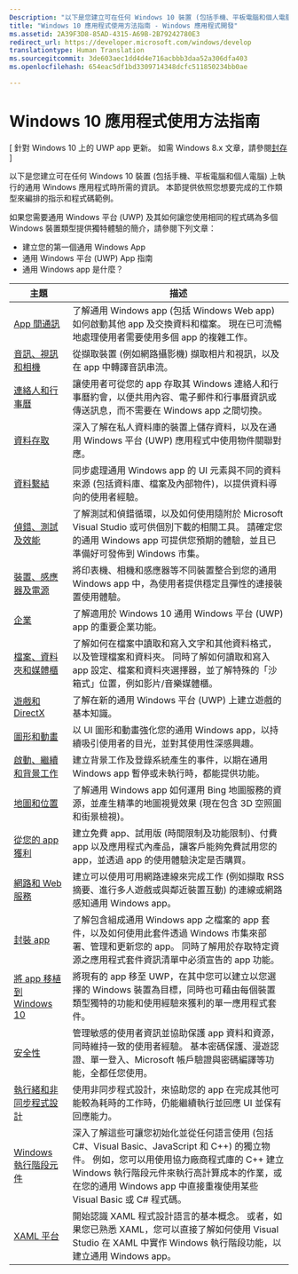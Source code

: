 ```yaml
---
Description: "以下是您建立可在任何 Windows 10 裝置 (包括手機、平板電腦和個人電腦) 上執行的通用 Windows 應用程式時所需的資訊。"
title: "Windows 10 應用程式使用方法指南 - Windows 應用程式開發"
ms.assetid: 2A39F3D8-85AD-4315-A69B-2B79242780E3
redirect_url: https://developer.microsoft.com/windows/develop
translationtype: Human Translation
ms.sourcegitcommit: 3de603aec1dd4d4e716acbbb3daa52a306dfa403
ms.openlocfilehash: 654eac5df1bd3309714348dcfc511850234bb0ae

---
```



# Windows 10 應用程式使用方法指南

\[ 針對 Windows 10 上的 UWP app 更新。 如需 Windows 8.x 文章，請參閱[封存](http://go.microsoft.com/fwlink/p/?linkid=619132) \]

以下是您建立可在任何 Windows 10 裝置 (包括手機、平板電腦和個人電腦) 上執行的通用 Windows 應用程式時所需的資訊。 本節提供依照您想要完成的工作類型來編排的指示和程式碼範例。

如果您需要通用 Windows 平台 (UWP) 及其如何讓您使用相同的程式碼為多個 Windows 裝置類型提供獨特體驗的簡介，請參閱下列文章：

-   建立您的第一個通用 Windows App
-   通用 Windows 平台 (UWP) App 指南
-   通用 Windows app 是什麼？

| 主題 | 描述 |
|-------|-------------|
| [App 間通訊](app-to-app/index.md) | 了解通用 Windows app (包括 Windows Web app) 如何啟動其他 app 及交換資料和檔案。 現在已可流暢地處理使用者需要使用多個 app 的複雜工作。 |
| [音訊、視訊和相機](audio-video-camera/index.md) | 從擷取裝置 (例如網路攝影機) 擷取相片和視訊，以及在 app 中轉譯音訊串流。 |
| [連絡人和行事曆](contacts-and-calendar/index.md) | 讓使用者可從您的 app 存取其 Windows 連絡人和行事曆約會，以便共用內容、電子郵件和行事曆資訊或傳送訊息，而不需要在 Windows app 之間切換。|
| [資料存取](data-access/index.md) | 深入了解在私人資料庫的裝置上儲存資料，以及在通用 Windows 平台 (UWP) 應用程式中使用物件關聯對應。 |
| [資料繫結](data-binding/index.md) | 同步處理通用 Windows app 的 UI 元素與不同的資料來源 (包括資料庫、檔案及內部物件)，以提供資料導向的使用者經驗。 |
| [偵錯、測試及效能](debug-test-perf/index.md) | 了解測試和偵錯循環，以及如何使用隨附於 Microsoft Visual Studio 或可供個別下載的相關工具。 請確定您的通用 Windows app 可提供您預期的體驗，並且已準備好可發佈到 Windows 市集。 |
| [裝置、感應器及電源](devices-sensors\index.md) | 將印表機、相機和感應器等不同裝置整合到您的通用 Windows app 中，為使用者提供穩定且彈性的連接裝置使用體驗。 | 
| [企業](enterprise/index.md) | 了解適用於 Windows 10 通用 Windows 平台 (UWP) app 的重要企業功能。 |
| [檔案、資料夾和媒體櫃](files/index.md) | 了解如何在檔案中讀取和寫入文字和其他資料格式，以及管理檔案和資料夾。 同時了解如何讀取和寫入 app 設定、檔案和資料夾選擇器，並了解特殊的「沙箱式」位置，例如影片/音樂媒體櫃。 |
| [遊戲和 DirectX](https://msdn.microsoft.com/library/windows/apps/mt228375.aspx) | 了解在新的通用 Windows 平台 (UWP) 上建立遊戲的基本知識。 |
| [圖形和動畫](graphics/index.md) | 以 UI 圖形和動畫強化您的通用 Windows app，以持續吸引使用者的目光，並對其使用性深感興趣。 |
| [啟動、繼續和背景工作](launch-resume/index.md) | 建立背景工作及登錄系統產生的事件，以期在通用 Windows app 暫停或未執行時，都能提供功能。 |
| [地圖和位置](maps-and-location/index.md) | 了解通用 Windows app 如何運用 Bing 地圖服務的資源，並產生精準的地圖視覺效果 (現在包含 3D 空照圖和街景檢視)。 |
| [從您的 app 獲利](monetize\index.md) | 建立免費 app、試用版 (時間限制及功能限制)、付費 app 以及應用程式內產品，讓客戶能夠免費試用您的 app，並透過 app 的使用體驗決定是否購買。 |
| [網路和 Web 服務](networking\index.md) | 建立可以使用可用網路連線來完成工作 (例如擷取 RSS 摘要、進行多人遊戲或與鄰近裝置互動) 的連線或網路感知通用 Windows app。 |
| [封裝 app](packaging\index.md) | 了解包含組成通用 Windows app 之檔案的 app 套件，以及如何使用此套件透過 Windows 市集來部署、管理和更新您的 app。 同時了解用於存取特定資源之應用程式套件資訊清單中必須宣告的 app 功能。 |
| [將 app 移植到 Windows 10](porting\index.md) | 將現有的 app 移至 UWP，在其中您可以建立以您選擇的 Windows 裝置為目標，同時也可藉由每個裝置類型獨特的功能和使用經驗來獲利的單一應用程式套件。 |
| [安全性](security/index.md) | 管理敏感的使用者資訊並協助保護 app 資料和資源，同時維持一致的使用者經驗。 基本密碼保護、漫遊認證、單一登入、Microsoft 帳戶驗證與密碼編譯等功能，全都任您使用。 |
| [執行緒和非同步程式設計](threading-async/index.md) | 使用非同步程式設計，來協助您的 app 在完成其他可能較為耗時的工作時，仍能繼續執行並回應 UI 並保有回應能力。 |
| [Windows 執行階段元件](winrt-components/index.md) | 深入了解這些可讓您初始化並從任何語言使用 (包括 C#、Visual Basic、JavaScript 和 C++) 的獨立物件。 例如，您可以用使用協力廠商程式庫的 C++ 建立 Windows 執行階段元件來執行高計算成本的作業，或在您的通用 Windows app 中直接重複使用某些 Visual Basic 或 C# 程式碼。 
| [XAML 平台](xaml-platform/index.md) | 開始認識 XAML 程式設計語言的基本概念。 或者，如果您已熟悉 XAML，您可以直接了解如何使用 Visual Studio 在 XAML 中實作 Windows 執行階段功能，以建立通用 Windows app。 |



<!--HONumber=Jul16_HO2-->


